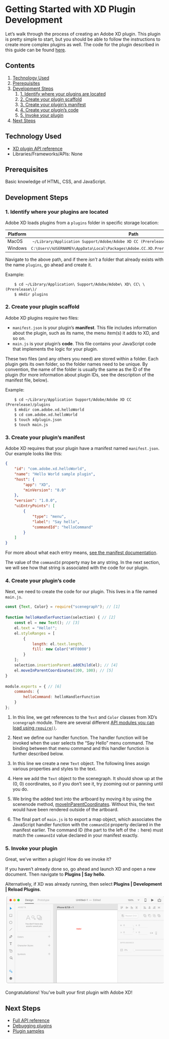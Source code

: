 # Getting Started with XD Plugin Development

Let’s walk through the process of creating an Adobe XD plugin. This plugin is pretty simple to start, but you should be able to follow the instructions to create more complex plugins as well. The code for the plugin described in this guide can be found [here](https://github.com/AdobeXD/Plugin-Guides/tree/master/Guides/getting-started-guide).

<!-- doctoc command config: -->
<!-- $ doctoc ./readme.md --title "## Contents" --entryprefix 1. --gitlab --maxlevel 3 -->

<!-- START doctoc generated TOC please keep comment here to allow auto update -->
<!-- DON'T EDIT THIS SECTION, INSTEAD RE-RUN doctoc TO UPDATE -->
## Contents

1. [Technology Used](#technology-used)
1. [Prerequisites](#prerequisites)
1. [Development Steps](#development-steps)
    1. [1. Identify where your plugins are located](#1-identify-where-your-plugins-are-located)
    1. [2. Create your plugin scaffold](#2-create-your-plugin-scaffold)
    1. [3. Create your plugin’s manifest](#3-create-your-plugins-manifest)
    1. [4. Create your plugin’s code](#4-create-your-plugins-code)
    1. [5. Invoke your plugin](#5-invoke-your-plugin)
1. [Next Steps](#next-steps)

<!-- END doctoc generated TOC please keep comment here to allow auto update -->

## Technology Used
- [XD plugin API reference](https://adobe-xd.gitbook.io/plugin-api-reference)
- Libraries/Frameworks/APIs: None

## Prerequisites
Basic knowledge of HTML, CSS, and JavaScript.

## Development Steps

### 1. Identify where your plugins are located

Adobe XD loads plugins from a `plugins` folder in specific storage location:

| Platform      | Path          |
| ------------- |:-------------:|
| MacOS         | `~/Library/Application Support/Adobe/Adobe XD CC (Prerelease)/` (note: `~/Library`, not `/Library`) |
| Windows       | `C:\Users\%USERNAME%\AppData\Local\Packages\Adobe.CC.XD.Prerelease_adky2gkssdxte\LocalState\`       |

Navigate to the above path, and if there _isn’t_ a folder that already exists with the name `plugins`, go ahead and create it. 

Example:

```shell
    $ cd ~/Library/Application\ Support/Adobe/Adobe\ XD\ CC\ \(Prerelease\)/
    $ mkdir plugins
```

### 2. Create your plugin scaffold

Adobe XD plugins require two files:

*   `manifest.json` is your plugin’s **manifest**. This file includes information about the plugin, such as its name, the menu item(s) it adds to XD, and so on.
*   `main.js` is your plugin’s **code**. This file contains your JavaScript code that implements the logic for your plugin.

These two files (and any others you need) are stored within a folder. Each plugin gets its own folder, so the folder names need to be unique.  By convention, the name of the folder is usually the same as the ID of the plugin (for more information about plugin IDs, see the description of the manifest file, below). 

Example:

```shell
    $ cd ~/Library/Application Support/Adobe/Adobe XD CC (Prerelease)/plugins
    $ mkdir com.adobe.xd.helloWorld
    $ cd com.adobe.xd.helloWorld
    $ touch xdplugin.json
    $ touch main.js
``` 

### 3. Create your plugin’s manifest

Adobe XD requires that your plugin have a manifest named `manifest.json`. Our example looks like this:

```json
{
    "id": "com.adobe.xd.helloWorld",
    "name": "Hello World sample plugin",
    "host": {
        "app": "XD",
        "minVersion": "8.0"
    },
    "version": "1.0.0",
    "uiEntryPoints": [
        {
            "type": "menu",
            "label": "Say hello",
            "commandId": "helloCommand"
        }
    ]
}
``` 

For more about what each entry means, [see the manifest documentation](https://adobe-xd.gitbook.io/plugin-api-reference/getting-started/index-1/manifest).

The value of the `commandId` property may be any string. In the next section, we will see how that string is associated with the code for our plugin.

### 4. Create your plugin’s code

Next, we need to create the code for our plugin. This lives in a file named `main.js`.
```js
const {Text, Color} = require("scenegraph"); // [1]

function helloHandlerFunction(selection) { // [2]
    const el = new Text(); // [3]
    el.text = "Hello!";
    el.styleRanges = [
        {
            length: el.text.length,
            fill: new Color("#FF0000")
        }
    ];
    selection.insertionParent.addChild(el); // [4]
    el.moveInParentCoordinates(100, 100); // [5]
}

module.exports = { // [6]
    commands: {
        helloCommand: helloHandlerFunction
    }
};
``` 

1.  In this line, we get references to the `Text` and `Color` classes from XD’s `scenegraph` module. There are several different [API modules you can load using `require()`](https://adobe-xd.gitbook.io/plugin-api-reference).
    
2.  Next we define our handler function. The handler function will be invoked when the user selects the “Say Hello” menu command.  The binding between that menu command and this handler function is further described below.
    
3.  In this line we create a new `Text` object. The following lines assign various properties and styles to the text.
    
4.  Here we add the `Text` object to the scenegraph. It should show up at the (0, 0) coordinates, so if you don’t see it, try zooming out or panning until you do.

5.  We bring the added text into the artboard by moving it by using the scenenode method, [moveInParentCoordinates](https://adobe-xd.gitbook.io/plugin-api-reference/xd-api-reference/scenegraph#scenenode-moveinparentcoordinates-deltax-deltay). Without this, the text would have been rendered outside of the artboard.

6.  The final part of `main.js` is to export a map object, which associates the JavaScript handler function with the `commandId` property declared in the manifest earlier. The command ID (the part to the left of the `:` here) must match the `commandId` value declared in your manifest exactly.
    

### 5. Invoke your plugin

Great, we’ve written a plugin! How do we invoke it? 

If you haven’t already done so, go ahead and launch XD and open a new document. Then navigate to **Plugins | Say hello**.

Alternatively, if XD was already running, then select **Plugins | Development | Reload Plugins**.

![It worked!](/.meta/readme-assets/on-canvas.png)

Congratulations! You’ve built your first plugin with Adobe XD!

## Next Steps

- [Full API reference](https://adobe-xd.gitbook.io/plugin-api-reference)
- [Debugging plugins](https://adobe-xd.gitbook.io/plugin-guides/getting-started/debugging-guide)
- [Plugin samples](https://github.com/AdobeXD/Plugin-Samples)

